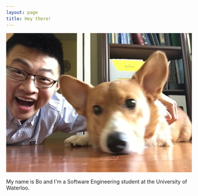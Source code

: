 ```yaml
---
layout: page
title: Hey there!
---
```


![Bo Peng](/assets/dog2.png)

My name is Bo and I'm a Software Engineering student at the University of Waterloo.
